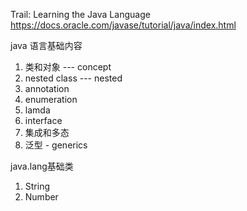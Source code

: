 Trail: Learning the Java Language
https://docs.oracle.com/javase/tutorial/java/index.html

java 语言基础内容
1. 类和对象  --- concept
2. nested class --- nested
3. annotation
4. enumeration
5. lamda
6. interface
7. 集成和多态
8. 泛型 - generics

java.lang基础类
1. String
2. Number 
    